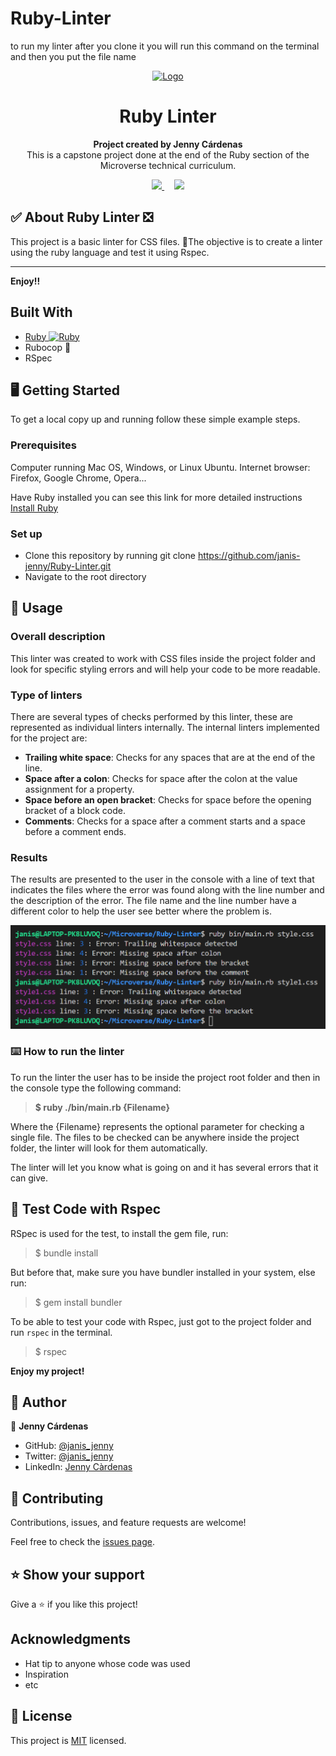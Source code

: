 # Ruby-Linter
to run my linter after you clone it you will run this command on the terminal and then you put the file name
<p align="center">
  <a href="https://github.com/jcy2704/oop-ruby">
    <img src="https://res.cloudinary.com/growsurf-prod/image/upload/v1582211139/production/gnysw2objzekbagrqiax.png" alt="Logo" width="350" height="70">
  </a>
</p>

<h1 align="center">Ruby Linter</h1>

<p align="center">
  <strong>Project created by Jenny Cárdenas</strong>
  <br>
  This is a capstone project done at the end of the Ruby section of the Microverse technical curriculum.
</p>

<p align="center">
  <a href="https://github.com/janis-jenny/Ruby-Linter/issues">
    <img src="https://img.shields.io/badge/REPORT%20A%20BUG-purple?style=for-the-badge">
  </a>
   ‎ ‎ ‎ ‎
  <a href="https://github.com/janis-jenny/Ruby-Linter/issues">
    <img src="https://img.shields.io/badge/Request%20a%20feature-purple?style=for-the-badge">
  </a>
</p>


## ✅ About Ruby Linter ❎

This project is a basic linter for CSS files. 🤖The objective is to create a linter using the ruby language and test it using Rspec.
<hr>

**Enjoy!!**

## Built With

- [Ruby ![Ruby](https://cdn.emojidex.com/emoji/px16/Ruby.png)](https://www.ruby-lang.org/en/)
- Rubocop 🤖
- RSpec

## 🖥️ Getting Started

To get a local copy up and running follow these simple example steps.

### Prerequisites
Computer running Mac OS, Windows, or Linux Ubuntu.
Internet browser: Firefox, Google Chrome, Opera...

Have Ruby installed you can see this link for more detailed instructions [Install Ruby](https://www.theodinproject.com/courses/web-development-101/lessons/installing-ruby)

### Set up

- Clone this repository by running git clone https://github.com/janis-jenny/Ruby-Linter.git
- Navigate to the root directory

## 💭 Usage

### Overall description
This linter was created to work with CSS files inside the project folder and look for specific styling errors and will help your code to be more readable. 

### Type of linters
There are several types of checks performed by this linter, these are represented as individual linters internally. The internal linters implemented for the project are:
- **Trailing white space**: Checks for any spaces that are at the end of the line.
- **Space after a colon**: Checks for space after the colon at the value assignment for a property.
- **Space before an open bracket**: Checks for space before the opening bracket of a block code.
- **Comments**: Checks for a space after a comment starts and a space before a comment ends.

### Results
The results are presented to the user in the console with a line of text that indicates the files where the error was found along with the line number and the description of the error. The file name and the line number have a different color to help the user see better where the problem is.

![Errors screenshot](./img/errors.png)

### ⌨️ How to run the linter

To run the linter the user has to be inside the project root folder and then in the console type the following command:
> **$ ruby ./bin/main.rb {Filename}**

Where the {Filename} represents the optional parameter for checking a single file. The files to be checked can be anywhere inside the project folder, the linter will look for them automatically.

The linter will let you know what is going on and it has several errors that it can give.

## 🔎 Test Code with Rspec

RSpec is used for the test, to install the gem file, run:

> $ bundle install

But before that, make sure you have bundler installed in your system, else run: 

> $ gem install bundler

To be able to test your code with Rspec, just got to the project folder and run `rspec` in the terminal.

> $ rspec

**Enjoy my project!**

## 👥 Author

👤 **Jenny Cárdenas**

- GitHub: [@janis_jenny](https://github.com/janis-jenny)
- Twitter: [@janis_jenny](https://twitter.com/janis_jenny)
- LinkedIn: [Jenny Càrdenas](https://www.linkedin.com/in/paolajenny)

## 🤝 Contributing

Contributions, issues, and feature requests are welcome!

Feel free to check the [issues page](https://github.com/janis-jenny/Ruby-Linter/issues).

## ⭐ Show your support

Give a ⭐️ if you like this project!

## Acknowledgments

- Hat tip to anyone whose code was used
- Inspiration
- etc

## 📝 License

This project is [MIT](https://opensource.org/licenses/MIT) licensed.